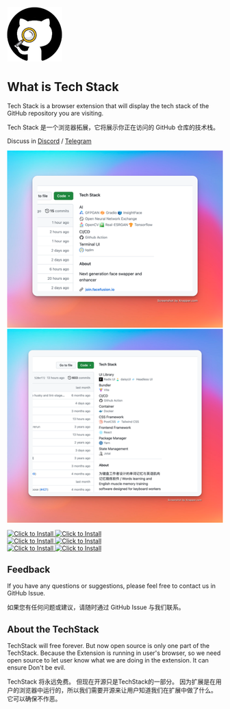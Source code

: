 ![LOGO](img/logo.png)

# What is Tech Stack
Tech Stack is a browser extension that will display the tech stack of the GitHub repository you are visiting.

Tech Stack 是一个浏览器拓展，它将展示你正在访问的 GitHub 仓库的技术栈。


Discuss in [Discord](https://discord.gg/hEXF9utNHH) / [Telegram](https://t.me/gettechstack) 


![Alt text](img/1.png)
![Alt text](img/2.png)

<a target="_blank" href="https://addons.mozilla.org/en-US/firefox/addon/tech-stack/">
    <img width="250" alt="Click to Install" src="https://github.com/Get-Tech-Stack/Homepage/blob/main/img/firefox.en.png?raw=true" />
</a>
<a target="_blank" href="https://addons.mozilla.org/en-US/firefox/addon/tech-stack/">
    <img width="250" alt="Click to Install" src="https://github.com/Get-Tech-Stack/Homepage/blob/main/img/firefox.zh.png?raw=true" />
</a>

<br />

<a target="_blank" href="https://chrome.google.com/webstore/detail/tech-stack-show-github-re/lbhjnhabgddabnagncmcgomggeadlbhh">
    <img width="250" alt="Click to Install" src="https://github.com/Get-Tech-Stack/Homepage/blob/main/img/chrome.en.png?raw=true" />
</a>
<a target="_blank" href="https://chrome.google.com/webstore/detail/tech-stack-show-github-re/lbhjnhabgddabnagncmcgomggeadlbhh">
    <img width="250" alt="Click to Install" src="https://github.com/Get-Tech-Stack/Homepage/blob/main/img/chrome.zh.png?raw=true" />
</a>

<br />

<a target="_blank" href="https://chrome.google.com/webstore/detail/tech-stack-show-github-re/lbhjnhabgddabnagncmcgomggeadlbhh">
    <img width="250" alt="Click to Install" src="https://github.com/Get-Tech-Stack/Homepage/blob/main/img/edge.en.png?raw=true" />
</a>
<a target="_blank" href="https://chrome.google.com/webstore/detail/tech-stack-show-github-re/lbhjnhabgddabnagncmcgomggeadlbhh">
    <img width="250" alt="Click to Install" src="https://github.com/Get-Tech-Stack/Homepage/blob/main/img/edge.zh.png?raw=true" />
</a>


## Feedback
If you have any questions or suggestions, please feel free to contact us in GitHub Issue.

如果您有任何问题或建议，请随时通过 GitHub Issue 与我们联系。

## About the TechStack
TechStack will free forever. But now open source is only one part of the TechStack. Because the Extension is running in user's browser, so we need open source to let user know what we are doing in the extension. It can ensure Don't be evil.

TechStack 将永远免费。 但现在开源只是TechStack的一部分。 因为扩展是在用户的浏览器中运行的，所以我们需要开源来让用户知道我们在扩展中做了什么。 它可以确保不作恶。